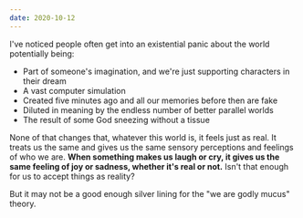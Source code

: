 ```yaml
---
date: 2020-10-12
---
```


I've noticed people often get into an existential panic about the world potentially being:

* Part of someone's imagination, and we're just supporting characters in their dream
* A vast computer simulation
* Created five minutes ago and all our memories before then are fake
* Diluted in meaning by the endless number of better parallel worlds
* The result of some God sneezing without a tissue

None of that changes that, whatever this world is, it feels just as real. It treats us the same and gives us the same sensory perceptions and feelings of who we are. **When something makes us laugh or cry, it gives us the same feeling of joy or sadness, whether it's real or not.** Isn't that enough for us to accept things as reality?

But it may not be a good enough silver lining for the "we are godly mucus" theory.
